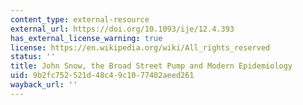 ```yaml
---
content_type: external-resource
external_url: https://doi.org/10.1093/ije/12.4.393
has_external_license_warning: true
license: https://en.wikipedia.org/wiki/All_rights_reserved
status: ''
title: John Snow, the Broad Street Pump and Modern Epidemiology
uid: 9b2fc752-521d-48c4-9c10-77402aeed261
wayback_url: ''
---
```

